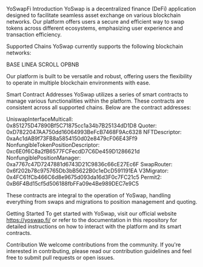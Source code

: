 YoSwapFi
Introduction
YoSwap is a decentralized finance (DeFi) application designed to facilitate seamless asset exchange on various blockchain networks. Our platform offers users a secure and efficient way to swap tokens across different ecosystems, emphasizing user experience and transaction efficiency.

Supported Chains
YoSwap currently supports the following blockchain networks:

BASE
LINEA
SCROLL
OPBNB

Our platform is built to be versatile and robust, offering users the flexibility to operate in multiple blockchain environments with ease.

Smart Contract Addresses
YoSwap utilizes a series of smart contracts to manage various functionalities within the platform. These contracts are consistent across all supported chains. Below are the contract addresses:

UniswapInterfaceMulticall: 0x851275D47890Bf5C71875cc1a34b7B25134dD1D8
Quoter: 0xD7822047AA750dd16064993BeFcB7468F9Ac6328
NFTDescriptor: 0xaAc1dAB9f73FB8a5854150d02e8479cF06E43Ff9
NonfungibleTokenPositionDescriptor: 0xc6E0f6C8a2fB6577FCFecdD7C6De459D1286621d
NonfungiblePositionManager: 0xa7767c47D7247881d6743D21C9836c66cE27Ec6F
SwapRouter: 0x6f202b78c975765Db3bB5622B0c1eDcD591191EA
V3Migrator: 0x4FC61fCb466C6d8e9675d093da16d3F0c7FC21c5
Permit2: 0xB6F4Bd15cf5d506188fbFFa09e4Be989DEC7e9C5

These contracts are integral to the operation of YoSwap, handling everything from swaps and migrations to position management and quoting.

Getting Started
To get started with YoSwap, visit our official website https://yoswap.fi/ or refer to the documentation in this repository for detailed instructions on how to interact with the platform and its smart contracts.

Contribution
We welcome contributions from the community. If you're interested in contributing, please read our contribution guidelines and feel free to submit pull requests or open issues.
